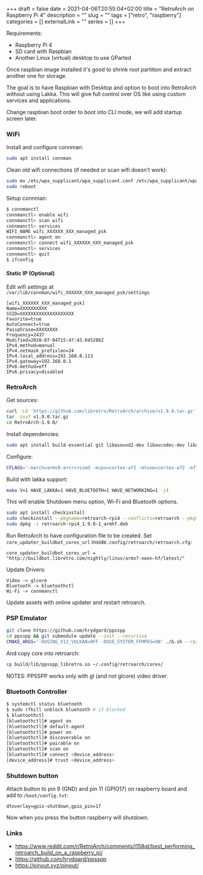 +++
draft = false
date = 2021-04-06T20:55:04+02:00
title = "RetroArch on Raspberry Pi 4"
description = ""
slug = "" 
tags = ["retro", "raspberry"]
categories = []
externalLink = ""
series = []
+++

Requirements:

* Raspberry Pi 4
* SD card with Raspbian
* Another Linux (virtual) desktop to use GParted

Once raspbian image installed it's good to shrink root partition and extract another one for storage.

The goal is to have Raspbian with Desktop and option to boot into RetroArch without using Lakka.
This will give full control over OS like using custom services and applications.

Change raspbian boot order to boot into CLI mode, we will add startup screen later.

### WiFi

Install and configure connman:

```sh
sudo apt install connman
```

Clean old wifi connections (if needed or scan wifi doesn't work):

```sh
sudo mv /etc/wpa_supplicant/wpa_supplicant.conf /etc/wpa_supplicant/wpa_supplicant.conf.orig
sudo reboot
```

Setup connman:

```sh
$ connmanctl
connmanctl> enable wifi
connmanctl> scan wifi
connmanctl> services
WIFI_NAME wifi_XXXXXX_XXX_managed_psk
connmanctl> agent on
connmanctl> connect wifi_XXXXXX_XXX_managed_psk
connmanctl> services
connmanctl> quit
$ ifconfig
```

#### Static IP (Optional)

Edit wifi settings at `/var/lib/connman/wifi_XXXXXX_XXX_managed_psk/settings`

```
[wifi_XXXXXX_XXX_managed_psk]
Name=XXXXXXXXXX
SSID=XXXXXXXXXXXXXXXXXXXX
Favorite=true
AutoConnect=true
Passphrase=XXXXXXXX
Frequency=2437
Modified=2020-07-04T15:47:43.045286Z
IPv4.method=manual
IPv4.netmask_prefixlen=24
IPv4.local_address=192.168.0.113
IPv4.gateway=192.168.0.1
IPv6.method=off
IPv6.privacy=disabled
```

### RetroArch

Get sources:

```sh
curl -LO 'https://github.com/libretro/RetroArch/archive/v1.9.0.tar.gz'
tar -zxvf v1.9.0.tar.gz
cd RetroArch-1.9.0/
```

Install dependencies:

```sh
sudo apt install build-essential git libasound2-dev libavcodec-dev libavdevice-dev libavformat-dev libavresample-dev libdrm-common libdrm-dev libdrm2 libegl1-mesa-dev libfreetype6-dev libgbm-dev libgbm-dev libgbm1 libgles2 libgles2-mesa libgles2-mesa-dev libsdl-image1.2-dev libsdl2-dev libswresample-dev libswscale-dev libudev-dev libv4l-dev libxkbcommon-dev libxml2-dev yasm zlib1g-dev
```

Configure:

```sh
CFLAGS='-march=armv8-a+crc+simd -mcpu=cortex-a72 -mtune=cortex-a72 -mfloat-abi=hard -mfpu=neon-fp-armv8' CXXFLAGS="${CFLAGS}" ./configure  --disable-caca --disable-jack --disable-opengl1 --disable-oss --disable-sdl --disable-sdl2 --disable-videocore --disable-vulkan --disable-wayland --disable-x11 --enable-alsa --enable-egl --enable-floathard --enable-kms --enable-neon --enable-opengles --enable-opengles3 --enable-pulse --enable-udev
```

Build with lakka support:

```sh
make V=1 HAVE_LAKKA=1 HAVE_BLUETOOTH=1 HAVE_NETWORKING=1 -j4
```
This will enable Shutdown menu option, Wi-Fi and Bluetooth options.

```sh
sudo apt install checkinstall
sudo checkinstall --pkgname=retroarch-rpi4 --conflicts=retroarch --pkgversion=1.9.0 --install=no
sudo dpkg -i retroarch-rpi4_1.9.0-1_armhf.deb
```

Run RetroArch to have configuration file to be created.
Set `core_updater_buildbot_cores_url` inside`.config/retroarch/retroarch.cfg`:

```
core_updater_buildbot_cores_url = "http://buildbot.libretro.com/nightly/linux/armv7-neon-hf/latest/"
```

Update Drivers:

```
Video -> glcore
Bluetooth -> bluetoothctl
Wi-Fi -> connmanctl
```

Update assets with online updater and restart retroarch.

### PSP Emulator

```sh
git clone https://github.com/hrydgard/ppsspp
cd ppsspp && git submodule update --init --recursive
CMAKE_ARGS='-DUSING_X11_VULKAN=OFF -DUSE_SYSTEM_FFMPEG=ON' ./b.sh --rpi --libretro
```

And copy core into retroarch:

```sh
cp build/lib/ppsspp_libretro.so ~/.config/retroarch/cores/
```

NOTES: PPSSPP works only with gl (and not glcore) video driver.

### Bluetooth Controller

```sh
$ systemctl status bluetooth
$ sudo rfkill unblock bluetooth # if blocked
$ bluetoothctl
[bluetoothctl]# agent on
[bluetoothctl]# default-agent
[bluetoothctl]# power on
[bluetoothctl]# discoverable on
[bluetoothctl]# pairable on
[bluetoothctl]# scan on
[bluetoothctl]# connect <device_address>
[device_address]# trust <device_address>
```

### Shutdown button

Attach button to pin 9 (GND) and pin 11 (GPIO17) on raspberry board and add to `/boot/config.txt`:

```
dtoverlay=gpio-shutdown,gpio_pin=17
```

Now when you press the button raspberry will shutdown.

### Links
- https://www.reddit.com/r/RetroArch/comments/l158qt/best_performing_retroarch_build_on_a_raspberry_pi/
- https://github.com/hrydgard/ppsspp
- https://pinout.xyz/pinout/

